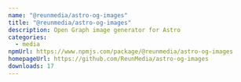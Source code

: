 ```yaml
---
name: "@reunmedia/astro-og-images"
title: "@reunmedia/astro-og-images"
description: Open Graph image generator for Astro
categories:
  - media
npmUrl: https://www.npmjs.com/package/@reunmedia/astro-og-images
homepageUrl: https://github.com/ReunMedia/astro-og-images
downloads: 17
---
```

